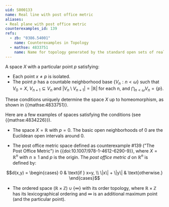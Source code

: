 ```yaml
---
uid: S000133
name: Real line with post office metric
aliases:
- Real plane with post office metric
counterexamples_id: 139
refs:
  - zb: "0386.54001"
    name: Counterexamples in Topology
  - mathse: 4833751
    name: Name for topology generated by the standard open sets of reals and every point that isn't zero.
---
```


A space $X$ with a particular point $p$ satisfying:

- Each point $x\ne p$ is isolated.
- The point $p$ has a countable neighborhood base $\{V_n:n<\omega\}$ such that $V_0=X$, $V_{n+1}\subseteq V_n$ and $|V_n\setminus V_{n+1}|=|\mathbb R|$ for each n, and $\bigcap_{n<\omega}V_n=\{p\}$.

These conditions uniquely determine the space $X$ up to homeomorphism, as shown in {{mathse:4833751}}.

Here are a few examples of spaces satisfying the conditions (see {{mathse:4834226}}).

- The space $X=\mathbb{R}$ with $p=0$. The basic open neighborhoods of $0$ are the Euclidean open intervals around $0$.

- The post office metric space defined as
counterexample #139 ("The Post Office Metric")
in {{doi:10.1007/978-1-4612-6290-9}}, where $X=\mathbb R^n$ with $n\ge 1$ and $p$ is the origin.
The *post office metric* $d$ on $\mathbb R^n$ is defined by:

$$d(x,y) = \begin{cases}
    0 & \text{if } x=y, \\
    \|x\| + \|y\| & \text{otherwise.}
\end{cases}$$

- The ordered space $(\mathbb R\times\mathbb Z)\cup\{\infty\}$ with its order topology, where $\mathbb R\times\mathbb Z$ has its lexicographical ordering and $\infty$ is an additional maximum point (and the particular point).

